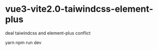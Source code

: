 # vue3-vite2.0-taiwindcss-element-plus
deal taiwindcss and element-plus conflict

yarn 
npm run dev

